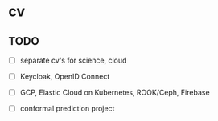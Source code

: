 # cv

## TODO

* [ ] separate cv's for science, cloud

* [ ] Keycloak, OpenID Connect

* [ ] GCP, Elastic Cloud on Kubernetes, ROOK/Ceph, Firebase

* [ ] conformal prediction project
